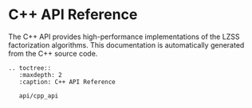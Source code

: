 # C++ API Reference

The C++ API provides high-performance implementations of the LZSS factorization algorithms. This documentation is automatically generated from the C++ source code.

```{eval-rst}
.. toctree::
   :maxdepth: 2
   :caption: C++ API Reference
   
   api/cpp_api
```